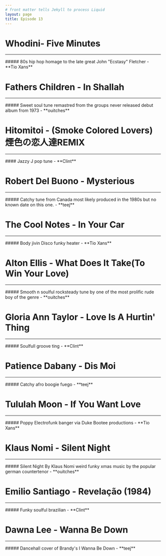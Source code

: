 ```yaml
---
# front matter tells Jekyll to process Liquid
layout: page
title: Episode 13
---
```



# Whodini- Five Minutes 
<hr>
##### 80s hip hop homage to the late great John "Ecstasy" Fletcher - **Tio Xans**

# Fathers Children - In Shallah
<hr>
##### Sweet soul tune remastred from the groups never released debut album from 1973 - **ouitches**

# Hitomitoi - (Smoke Colored Lovers)煙色の恋人達REMIX
<hr>
#### Jazzy J pop tune - **Clint**

# Robert Del Buono - Mysterious
<hr>
##### Catchy tune from Canada most likely produced in the 1980s but no known date on this one. - **teej**

# The Cool Notes - In Your Car
<hr>
##### Body jivin Disco funky heater - **Tio Xans**

# Alton Ellis - What Does It Take(To Win Your Love)
<hr>
##### Smooth n soulful rocksteady tune by one of the most prolific rude boy of the genre - **ouitches**

# Gloria Ann Taylor - Love Is A Hurtin' Thing
<hr>
##### Soulfull groove ting - **Clint**

# Patience Dabany - Dis Moi
<hr>
##### Catchy afro boogie fuego - **teej**

# Tululah Moon - If You Want Love 
<hr>
##### Poppy Electrofunk banger via Duke Bootee productions - **Tio Xans**

# Klaus Nomi - Silent Night
<hr>
##### Silent Night By Klaus Nomi weird funky xmas music by the popular german countertenor - **ouitches**

# Emilio Santiago  - Revelação (1984)
<hr>
##### Funky soulful brazilian - **Clint**

# Dawna Lee - Wanna Be Down
<hr>
##### Dancehall cover of Brandy's I Wanna Be Down - **teej**
